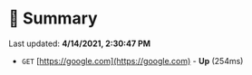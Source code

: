 # 📖 Summary
Last updated: **4/14/2021, 2:30:47 PM**

- `GET` [https://google.com](https://google.com) - **Up** (254ms)
